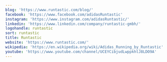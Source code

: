```yaml
---
blog: 'https://www.runtastic.com/blog/'
facebook: 'https://www.facebook.com/adidasRuntastic'
instagram: 'https://www.instagram.com/adidasRuntastic/'
linkedin: 'https://www.linkedin.com/company/runtastic-gmbh/'
logohandle: runtastic
sort: runtastic
title: Runtastic
website: 'https://www.runtastic.com/'
wikipedia: 'https://en.wikipedia.org/wiki/Adidas_Running_by_Runtastic'
youtube: 'https://www.youtube.com/channel/UCEYCibjudLwppkhlJ8LDO9A'
---
```

